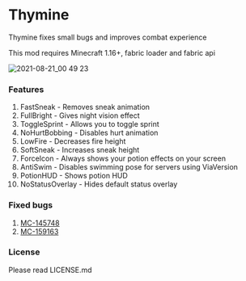 # Thymine
Thymine fixes small bugs and improves combat experience

This mod requires Minecraft 1.16+, fabric loader and fabric api

![2021-08-21_00 49 23](https://user-images.githubusercontent.com/26406334/130259883-ef019291-5a2e-447e-a198-d88d80dc1162.png)

### Features
1. FastSneak - Removes sneak animation
2. FullBright - Gives night vision effect
3. ToggleSprint - Allows you to toggle sprint
4. NoHurtBobbing - Disables hurt animation
5. LowFire - Decreases fire height
6. SoftSneak - Increases sneak height
7. ForceIcon - Always shows your potion effects on your screen
8. AntiSwim - Disables swimming pose for servers using ViaVersion
9. PotionHUD - Shows potion HUD
10. NoStatusOverlay - Hides default status overlay

### Fixed bugs
1. [MC-145748](https://bugs.mojang.com/browse/MC-145748)
2. [MC-159163](https://bugs.mojang.com/browse/MC-159163)

### License
Please read LICENSE.md
